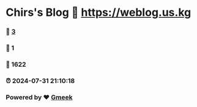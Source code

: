 # Chirs's Blog :link: https://weblog.us.kg 
### :page_facing_up: [3](https://weblog.us.kg/tag.html) 
### :speech_balloon: 1 
### :hibiscus: 1622 
### :alarm_clock: 2024-07-31 21:10:18 
### Powered by :heart: [Gmeek](https://github.com/Meekdai/Gmeek)
